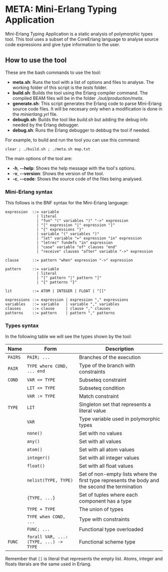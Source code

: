 # META: Mini-Erlang Typing Application

Mini-Erlang Typing Application is a static analysis of polymorphic types tool. This tool uses a subset of the CoreErlang language to analyse source code expressions and give type information to the user.

## How to use the tool

These are the bash commands to use the tool:

* **meta&#46;sh**: Runs the tool with a list of options and files to analyse. The working folder of this script is the *tests* folder.
* **build&#46;sh**: Builds the tool using the Erlang compiler command. The compiled BEAM files will be in the folder *./out/production/meta*.
* **generate&#46;sh**: This script generates the Erlang code to parse Mini-Erlang source code files. It will be necesary only when a modification is done in the *minierlang&#46;yrl* file.
* **debugb&#46;sh**: Builds the tool like *build&#46;sh* but adding the debug info needed by the Erlang debugger.
* **debug&#46;sh**: Runs the Erlang debugger to debbug the tool if needed.

For example, to build and run the tool you can use this command:

```
clear ; ./build.sh ; ./meta.sh map.txt
```

The main options of the tool are:

* **-h**, **--help**: Shows the help message with the tool's options.
* **-v**, **--version**: Shows the version of the tool.
* **-c**, **--code**: Shows the source code of the files being analysed.

### Mini-Erlang syntax

This follows is the BNF syntax for the Mini-Erlang language:

```
expression  ::= variable
              | literal
              | "fun" "(" variables ")" "->" expression
              | "[" expression "|" expression "]"
              | "{" expressions "}"
              | variable "(" variables ")"
              | "let" variable "=" expression "in" expression
              | "letrec" fundefs "in" expression
              | "case" variable "of" clauses "end"
              | "receive" clauses "after" variable "->" expression

clause      ::= pattern "when" expression "->" expression

pattern     ::= variable
              | literal
              | "[" pattern "|" pattern "]"
              | "{" patterns "}"

lit         ::= ATOM | INTEGER | FLOAT | "[]"

expressions ::= expression | expression "," expressions
variables   ::= variable   | variable "," variables
clauses     ::= clause     | clause "," clauses
patterns    ::= pattern    | pattern "," patterns
```

### Types syntax

In the following table we will see the types shown by the tool:

| Name    | Form                       | Description |
| ------- | -------------------------- | ----------- |
| `PAIRS` | `PAIR; ...`                | Branches of the execution |
| `PAIR`  | `TYPE where COND, ... end` | Type of the branch with constraints |
| `COND`  | `VAR <= TYPE`              | Subseteq constraint |
|         | `LIT <= TYPE`              | Subseteq condition |
|         | `VAR := TYPE`              | Match constraint |
| `TYPE`  | `LIT`                      | Singleton set that represents a literal value |
|         | `VAR`                      | Type variable used in polymorphic types |
|         | `none()`                   | Set with no values |
|         | `any()`                    | Set with all values |
|         | `atom()`                   | Set with all atom values |
|         | `integer()`                | Set with all integer values |
|         | `float()`                  | Set with all float values |
|         | `nelist(TYPE, TYPE)`       | Set of non-empty lists where the first type represents the body and the second the termination |
|         | `{TYPE, ...}`              | Set of tuples where each component has a type |
|         | `TYPE + TYPE`              | The union of types |
|         | `TYPE when COND, ...`      | Type with constraints |
|         | `FUNC; ...`                | Functional type overloaded |
| `FUNC`  | `forall VAR, ...: (TYPE, ...) -> TYPE` | Functional scheme type |

Remember that `[]` is literal that represents the empty list. Atoms, integer and floats literals are the same used in Erlang.
